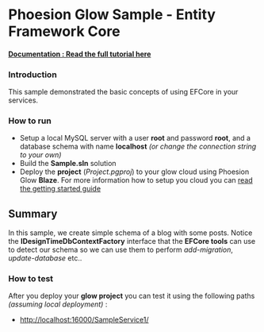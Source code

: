 # Phoesion Glow Sample - Entity Framework Core


#### [Documentation : Read the full tutorial here](https://glow-docs.phoesion.com/articles/)


### Introduction
This sample demonstrated the basic concepts of using EFCore in your services.


### How to run
- Setup a local MySQL server with a user **root** and password **root**, and a database schema with name **localhost** *(or change the connection string to your own)*
- Build the **Sample.sln** solution
- Deploy the **project** (*Project.pgproj*) to your glow cloud using Phoesion Glow **Blaze**. For more information how to setup you cloud you can [read the getting started guide](https://glow-docs.phoesion.com/articles/Getting_Started_DevMachine_Setup.html)


## Summary
In this sample, we create simple schema of a blog with some posts. Notice the **IDesignTimeDbContextFactory<dbSchemaContext>** interface that the **EFCore tools** can use to detect our schema so we can use them to perform *add-migration*, *update-database* etc..


### How to test
After you deploy your **glow project** you can test it using the following paths *(assuming local deployment)* :

- [http://localhost:16000/SampleService1/](http://localhost:16000/SampleService1/) 




